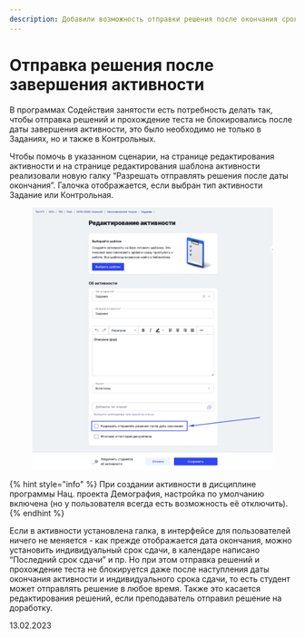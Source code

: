 ```yaml
---
description: Добавили возможность отправки решения после окончания сроков активности
---
```


# Отправка решения после завершения активности

В программах Содействия занятости есть потребность делать так, чтобы отправка решений и прохождение теста не блокировались после даты завершения активности, это было необходимо не только в Заданиях, но и также в Контрольных.

Чтобы помочь в указанном сценарии, на странице редактирования активности и на странице редактирования шаблона активности реализовали новую галку “Разрешать отправлять решения после даты окончания”. Галочка отображается, если выбран тип активности Задание или Контрольная.

<figure><img src="../../.gitbook/assets/image (493).png" alt=""><figcaption></figcaption></figure>

{% hint style="info" %}
При создании активности в дисциплине программы Нац. проекта Демография, настройка по умолчанию включена (но у пользователя всегда есть возможность её отключить).
{% endhint %}

Если в активности установлена галка, в интерфейсе для пользователей ничего не меняется - как прежде отображается дата окончания, можно установить индивидуальный срок сдачи, в календаре написано “Последний срок сдачи” и пр. Но при этом отправка решений и прохождение теста не блокируется даже после наступления даты окончания активности и индивидуального срока сдачи, то есть студент может отправлять решение в любое время. Также это касается редактирования решений, если преподаватель отправил решение на доработку.

13.02.2023

